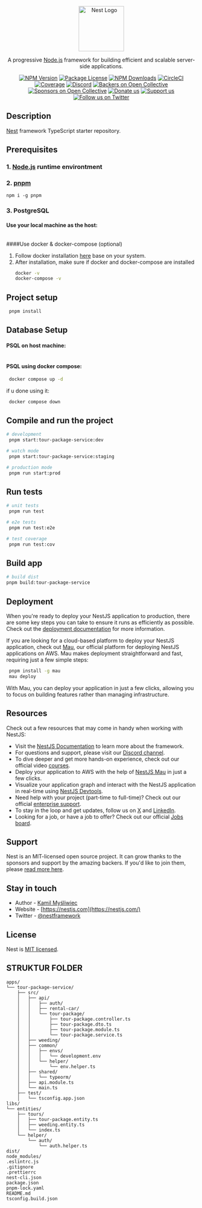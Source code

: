 <p align="center">
  <a href="http://nestjs.com/" target="blank"><img src="https://nestjs.com/img/logo-small.svg" width="120" alt="Nest Logo" /></a>
</p>

[circleci-image]: https://img.shields.io/circleci/build/github/nestjs/nest/master?token=abc123def456
[circleci-url]: https://circleci.com/gh/nestjs/nest

  <p align="center">A progressive <a href="http://nodejs.org" target="_blank">Node.js</a> framework for building efficient and scalable server-side applications.</p>
    <p align="center">
<a href="https://www.npmjs.com/~nestjscore" target="_blank"><img src="https://img.shields.io/npm/v/@nestjs/core.svg" alt="NPM Version" /></a>
<a href="https://www.npmjs.com/~nestjscore" target="_blank"><img src="https://img.shields.io/npm/l/@nestjs/core.svg" alt="Package License" /></a>
<a href="https://www.npmjs.com/~nestjscore" target="_blank"><img src="https://img.shields.io/npm/dm/@nestjs/common.svg" alt="NPM Downloads" /></a>
<a href="https://circleci.com/gh/nestjs/nest" target="_blank"><img src="https://img.shields.io/circleci/build/github/nestjs/nest/master" alt="CircleCI" /></a>
<a href="https://coveralls.io/github/nestjs/nest?branch=master" target="_blank"><img src="https://coveralls.io/repos/github/nestjs/nest/badge.svg?branch=master#9" alt="Coverage" /></a>
<a href="https://discord.gg/G7Qnnhy" target="_blank"><img src="https://img.shields.io/badge/discord-online-brightgreen.svg" alt="Discord"/></a>
<a href="https://opencollective.com/nest#backer" target="_blank"><img src="https://opencollective.com/nest/backers/badge.svg" alt="Backers on Open Collective" /></a>
<a href="https://opencollective.com/nest#sponsor" target="_blank"><img src="https://opencollective.com/nest/sponsors/badge.svg" alt="Sponsors on Open Collective" /></a>
  <a href="https://paypal.me/kamilmysliwiec" target="_blank"><img src="https://img.shields.io/badge/Donate-PayPal-ff3f59.svg" alt="Donate us"/></a>
    <a href="https://opencollective.com/nest#sponsor"  target="_blank"><img src="https://img.shields.io/badge/Support%20us-Open%20Collective-41B883.svg" alt="Support us"></a>
  <a href="https://twitter.com/nestframework" target="_blank"><img src="https://img.shields.io/twitter/follow/nestframework.svg?style=social&label=Follow" alt="Follow us on Twitter"></a>
</p>
  <!--[![Backers on Open Collective](https://opencollective.com/nest/backers/badge.svg)](https://opencollective.com/nest#backer)
  [![Sponsors on Open Collective](https://opencollective.com/nest/sponsors/badge.svg)](https://opencollective.com/nest#sponsor)-->

## Description

[Nest](https://github.com/nestjs/nest) framework TypeScript starter repository.

## Prerequisites

### 1. [Node.js](https://nodejs.org/) runtime environtment

### 2. [pnpm](https://pnpm.io/installation)

    npm i -g pnpm

### 3. PostgreSQL

#### Use your local machine as the host:

```bash

```

####Use docker & docker-compose (optional)

1. Follow docker installation [here](https://docs.docker.com/get-started/get-docker/) base on your system.
2. After installation, make sure if docker and docker-compose are installed
   ```bash
   docker -v
   docker-compose -v
   ```

## Project setup

```bash
 pnpm install
```

## Database Setup

#### PSQL on host machine:

```bash

```

#### PSQL using docker compose:

```bash
 docker compose up -d
```

if u done using it:

```bash
 docker compose down
```

## Compile and run the project

```bash
# development
 pnpm start:tour-package-service:dev

# watch mode
 pnpm start:tour-package-service:staging

# production mode
 pnpm run start:prod
```

## Run tests

```bash
# unit tests
 pnpm run test

# e2e tests
 pnpm run test:e2e

# test coverage
 pnpm run test:cov
```

## Build app

```bash
# build dist
pnpm build:tour-package-service
```

## Deployment

When you're ready to deploy your NestJS application to production, there are some key steps you can take to ensure it runs as efficiently as possible. Check out the [deployment documentation](https://docs.nestjs.com/deployment) for more information.

If you are looking for a cloud-based platform to deploy your NestJS application, check out [Mau](https://mau.nestjs.com), our official platform for deploying NestJS applications on AWS. Mau makes deployment straightforward and fast, requiring just a few simple steps:

```bash
 pnpm install -g mau
 mau deploy
```

With Mau, you can deploy your application in just a few clicks, allowing you to focus on building features rather than managing infrastructure.

## Resources

Check out a few resources that may come in handy when working with NestJS:

- Visit the [NestJS Documentation](https://docs.nestjs.com) to learn more about the framework.
- For questions and support, please visit our [Discord channel](https://discord.gg/G7Qnnhy).
- To dive deeper and get more hands-on experience, check out our official video [courses](https://courses.nestjs.com/).
- Deploy your application to AWS with the help of [NestJS Mau](https://mau.nestjs.com) in just a few clicks.
- Visualize your application graph and interact with the NestJS application in real-time using [NestJS Devtools](https://devtools.nestjs.com).
- Need help with your project (part-time to full-time)? Check out our official [enterprise support](https://enterprise.nestjs.com).
- To stay in the loop and get updates, follow us on [X](https://x.com/nestframework) and [LinkedIn](https://linkedin.com/company/nestjs).
- Looking for a job, or have a job to offer? Check out our official [Jobs board](https://jobs.nestjs.com).

## Support

Nest is an MIT-licensed open source project. It can grow thanks to the sponsors and support by the amazing backers. If you'd like to join them, please [read more here](https://docs.nestjs.com/support).

## Stay in touch

- Author - [Kamil Myśliwiec](https://twitter.com/kammysliwiec)
- Website - [https://nestjs.com](https://nestjs.com/)
- Twitter - [@nestframework](https://twitter.com/nestframework)

## License

Nest is [MIT licensed](https://github.com/nestjs/nest/blob/master/LICENSE).

## STRUKTUR FOLDER

```
apps/
└── tour-package-service/
    ├── src/
    │   ├── api/
    │   │   ├── auth/
    │   │   ├── rental-car/
    │   │   └── tour-package/
    │   │       ├── tour-package.controller.ts
    │   │       ├── tour-package.dto.ts
    │   │       ├── tour-package.module.ts
    │   │       └── tour-package.service.ts
    │   ├── weeding/
    │   ├── common/
    │   │   ├── envs/
    │   │   │   └── development.env
    │   │   └── helper/
    │   │       └── env.helper.ts
    │   ├── shared/
    │   │   └── typeorm/
    │   ├── api.module.ts
    │   └── main.ts
    ├── test/
    │   └── tsconfig.app.json
libs/
└── entities/
    ├── tours/
    │   ├── tour-package.entity.ts
    │   ├── weeding.entity.ts
    │   └── index.ts
    └── helper/
        └── auth/
            └── auth.helper.ts
dist/
node_modules/
.eslintrc.js
.gitignore
.prettierrc
nest-cli.json
package.json
pnpm-lock.yaml
README.md
tsconfig.build.json
```
